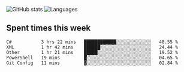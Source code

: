 ![GitHub stats](https://github-readme-stats.vercel.app/api?username=emipa606&theme=github_dark&show_icons=true) 
![Languages](https://github-readme-stats.vercel.app/api/top-langs/?username=emipa606&theme=github_dark&layout=compact)

## Spent times this week
<!--START_SECTION:waka-->
```text
C#           3 hrs 22 mins   ████████████░░░░░░░░░░░░░   48.55 % 
XML          1 hr 42 mins    ██████░░░░░░░░░░░░░░░░░░░   24.44 % 
Other        1 hr 21 mins    █████░░░░░░░░░░░░░░░░░░░░   19.52 % 
PowerShell   19 mins         █░░░░░░░░░░░░░░░░░░░░░░░░   04.65 % 
Git Config   11 mins         ▓░░░░░░░░░░░░░░░░░░░░░░░░   02.84 % 
```
<!--END_SECTION:waka-->
